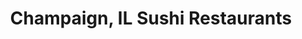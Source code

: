 ---
layout: city
title: Champaign, IL Sushi Restaurants
permalink: /illinois/champaign/
stateAbbr: IL
stateName: Illinois
cityName: Champaign
---